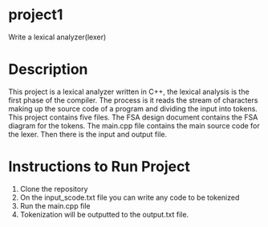 # project1
Write a lexical analyzer(lexer) 

# Description
This project is a lexical analyzer written in C++, the lexical analysis is the first phase of the compiler. The process is it reads the stream of characters making up the source code of a program and dividing the input into tokens. This project contains five files. The FSA design document contains the FSA diagram for the tokens. The main.cpp file contains the main source code for the lexer. Then there is the input and output file. 

# Instructions to Run Project
1. Clone the repository
2. On the input_scode.txt file you can write any code to be tokenized
3. Run the main.cpp file 
4. Tokenization will be outputted to the output.txt file.

